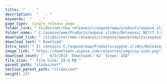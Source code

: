 ```yaml
---
title:  "   . " 
description:  "   . " 
keywords:  "   . " 
page_type:  single_release_page
folder_link: " slides/net/new-releases/c/aspose/www/products/aspose.slides/releases/.net/7.3.0/aspose.slides-for-.net.zip/"
folder_name: " C:/aspose/www/Products/aspose.slides/Releases/.NET/7.3.0/Aspose.Slides for .NET.zip"
download_link: " /slides/net/new-releases/c/aspose/www/products/aspose.slides/releases/.net/7.3.0/aspose.slides-for-.net.zip/67633fdcee3045aba75be06176b8a995"
download_text: " Download"
Intro_text: " It contains C:/aspose/www/Products/aspose.slides/Releases/.NET/7.3.0/Aspose.Slides for .NET.zip release."
image_link: " https://downloads.aspose.com/resources/img/zip-icon.png"
download_count: "   4/5/2013  Downloads: 62  Views: 258"
file_size: "  File Size: 28.4 MB "
parent_path: "slides/net"
section_parent_path: "slides/net"
weight: 237 
---
```




